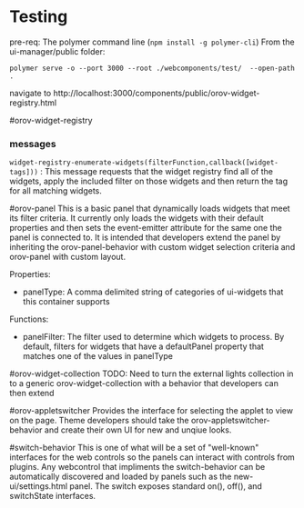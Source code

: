 # Testing
pre-req: The polymer command line (`npm install -g polymer-cli`)
From the ui-manager/public folder:
```
polymer serve -o --port 3000 --root ./webcomponents/test/  --open-path .
```
navigate to http://localhost:3000/components/public/orov-widget-registry.html


#orov-widget-registry

### messages
`widget-registry-enumerate-widgets(filterFunction,callback([widget-tags]))` : 
This message requests that the widget registry find all of the widgets, apply the included filter on those widgets and then return the tag for all matching widgets.

#orov-panel
This is a basic panel that dynamically loads widgets that meet its filter criteria.  It currently only loads the widgets with their default properties and then sets the event-emitter attribute for the same one the panel is connected to. It is intended that developers extend the panel by inheriting the orov-panel-behavior with custom widget selection criteria and orov-panel with custom layout.

Properties:
* panelType: A comma delimited string of categories of ui-widgets that this container supports

Functions:
* panelFilter: The filter used to determine which widgets to process.  By default, filters for widgets that have a defaultPanel property that matches one of the values in panelType 

#orov-widget-collection
TODO: Need to turn the external lights collection in to a generic orov-widget-collection with a behavior that developers can then extend

#orov-appletswitcher
Provides the interface for selecting the applet to view on the page.  Theme developers should take the orov-appletswitcher-behavior and create their own UI for new and unqiue looks.

#switch-behavior
This is one of what will be a set of "well-known" interfaces for the web controls so the panels can interact with controls from plugins.  Any webcontrol that impliments the switch-behavior can be automatically discovered and loaded by panels such as the new-ui/settings.html panel.  The switch exposes standard on(), off(), and switchState interfaces.